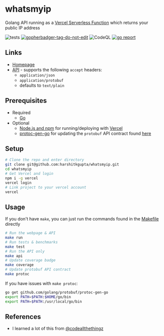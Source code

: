 # whatsmyip
Golang API running as a [Vercel Serverless Function](https://vercel.com/docs/serverless-functions/introduction) which returns your public IP address

![tests](https://github.com/harshitkgupta/whatsmyip/workflows/tests/badge.svg)
<a href='https://github.com/jpoles1/gopherbadger' target='_blank'>![gopherbadger-tag-do-not-edit](https://img.shields.io/badge/Coverage-94%25-brightgreen.svg?longCache=true&style=flat)</a>
![CodeQL](https://github.com/harshitkgupta/whatsmyip/workflows/CodeQL/badge.svg)
<a href='https://goreportcard.com/report/github.com/harshitkgupta/whatsmyip' target='_blank'>![go report](https://goreportcard.com/badge/github.com/harshitkgupta/whatsmyip)</a>

## Links
* [Homepage](https://whatsmyip.harshitkgupta.vercel.app)
* [API](https://whatsmyip.harshitkgupta.vercel.app/api) - supports the following `accept` headers:
    * `application/json`
    * `application/protobuf`
    * defaults to `text/plain`

## Prerequisites
* Required
    * [Go](https://golang.org/)
* Optional
    * [Node.js and npm](https://nodejs.org/en/) for running/deploying with [Vercel](https://vercel.com/)
    * [protoc-gen-go](https://developers.google.com/protocol-buffers/docs/gotutorial) for updating the `protobuf` API contract found [here](./spec/spec.proto)

## Setup
```sh
# Clone the repo and enter directory
git clone git@github.com:harshitkgupta/whatsmyip.git
cd whatsmyip
# Get Vercel and login
npm i -g vercel
vercel login
# Link project to your vercel account
vercel
```

## Usage
If you don't have `make`, you can just run the commands found in the [Makefile](./Makefile) directly
```sh
# Run the webpage & API
make run
# Run tests & benchmarks
make test
# Run the API only
make api
# Update coverage badge
make coverage
# Update protobuf API contract
make protoc
```

If you have issues with `make protoc`:
```sh
go get github.com/golang/protobuf/protoc-gen-go
export PATH=$PATH:$HOME/go/bin
export PATH=$PATH:/usr/local/go/bin
```

## References
* I learned a lot of this from [@codeallthethingz](https://github.com/codeallthethingz)
